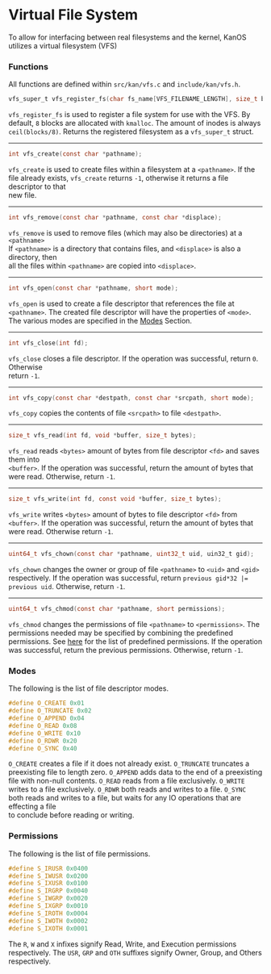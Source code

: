 ﻿# Virtual File System
To allow for interfacing between real filesystems and the kernel, KanOS utilizes a virtual filesystem (VFS)
###  Functions

All functions are defined within `src/kan/vfs.c` and `include/kan/vfs.h`.
```c
vfs_super_t vfs_register_fs(char fs_name[VFS_FILENAME_LENGTH], size_t block_size, void *base);
```
`vfs_register_fs` is used to register a file system for use with the VFS. By default, `8` blocks are allocated with `kmalloc`. The amount of inodes is always `ceil(blocks/8)`. Returns the registered filesystem as a `vfs_super_t` struct.
<hr>

```c
int vfs_create(const char *pathname);
```
`vfs_create` is used to create files within a filesystem at a `<pathname>`.
If the file already exists, `vfs_create` returns `-1`, otherwise it returns a file descriptor to that<br>new file.
<hr>

```c
int vfs_remove(const char *pathname, const char *displace);
```
`vfs_remove` is used to remove files (which may also be directories) at a `<pathname>`<br>If `<pathname>` is a directory that contains files, and `<displace>` is also a directory, then<br>all the files within `<pathname>` are copied into `<displace>`.
<hr>

```c
int vfs_open(const char *pathname, short mode);
```
`vfs_open` is used to create a file descriptor that references the file at `<pathname>`. The created file descriptor will have the properties of `<mode>`. The various modes are specified in the [Modes](#modes) Section.
<hr>

```c
int vfs_close(int fd);
```
`vfs_close` closes a file descriptor. If the operation was successful, return `0`. Otherwise<br>return `-1`.
<hr>

```c
int vfs_copy(const char *destpath, const char *srcpath, short mode);
``` 
`vfs_copy` copies the contents of file `<srcpath>` to file `<destpath>`.
<hr>

```c
size_t vfs_read(int fd, void *buffer, size_t bytes);  
```
`vfs_read` reads `<bytes>` amount of bytes from file descriptor `<fd>` and saves them into <br>`<buffer>`. If the operation was successful, return the amount of bytes that were read. Otherwise, return `-1`.
<hr>

```c
size_t vfs_write(int fd, const void *buffer, size_t bytes);
```
`vfs_write` writes `<bytes>` amount of bytes to file descriptor `<fd>` from `<buffer>`.
If the operation was successful, return the amount of bytes that were read. Otherwise return `-1`.
<hr>

```c
uint64_t vfs_chown(const char *pathname, uint32_t uid, uin32_t gid); 
```
`vfs_chown` changes the owner or group of file `<pathname>` to `<uid>` and `<gid>` respectively. If the operation was successful, return `previous gid*32 |= previous uid`. Otherwise, return `-1`.
<hr>

```c
uint64_t vfs_chmod(const char *pathname, short permissions);
```
`vfs_chmod` changes the permissions of file `<pathname>` to `<permissions>`. The permissions needed may be specified by combining the predefined permissions. See [here](#permissions) for the list of predefined permissions. If the operation was successful, return the previous permissions. Otherwise, return `-1`. 

### Modes
The following is the list of file descriptor modes.
```c
#define O_CREATE 0x01
#define O_TRUNCATE 0x02
#define O_APPEND 0x04
#define O_READ 0x08
#define O_WRITE 0x10
#define O_RDWR 0x20
#define O_SYNC 0x40
```
`O_CREATE` creates a file if it does not already exist.
`O_TRUNCATE` truncates a preexisting file to length zero.
`O_APPEND` adds data to the end of a preexisting file with non-null contents.
`O_READ` reads from a file exclusively.
`O_WRITE` writes to a file exclusively.
`O_RDWR` both reads and writes to a file.
`O_SYNC` both reads and writes to a file, but waits for any IO operations that are effecting a file<br> to conclude before reading or writing.

### Permissions
The following is the list of file permissions.
```c
#define S_IRUSR 0x0400
#define S_IWUSR 0x0200
#define S_IXUSR 0x0100
#define S_IRGRP 0x0040
#define S_IWGRP 0x0020
#define S_IXGRP 0x0010
#define S_IROTH 0x0004
#define S_IWOTH 0x0002
#define S_IXOTH 0x0001
```
The `R`, `W` and `X` infixes signify Read, Write, and Execution permissions respectively.
The `USR`, `GRP` and `OTH` suffixes signify Owner, Group, and Others respectively.
